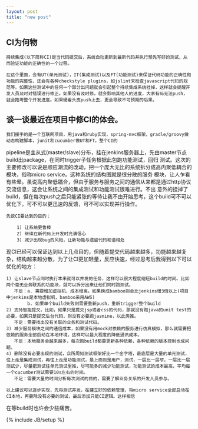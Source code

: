 ```yaml
---
layout: post
title: "new post"
---
```


## CI为何物

    持续集成(以下简称CI)是当代码提交后，系统自动更新到最新代码并执行预先写好的测试，从而验证功能的正确性的一个过程。

    在这个里面，会有UT(单元测试)，IT(集成测试)以及FT(功能测试)来保证代码功能的正确性和功能的完整性，还会有各种checkstyle plugins，如jslint来检查javascript代码的规范等。如果这些测试中的任何一个部分出问题就会引起整个持续集成系统挂掉，这样就会提醒开发人员及时对错误进行修正。如果没有及时修，就会影响其他人的进度，大家有码无法push，就会拖垮整个开发进度。如果硬着头皮push上去，更会导致不可预期的后果。

## 谈一谈最近在项目中修CI的体会。

    我们接手的是一个互联网项目，用java和ruby实现，spring-mvc框架，gradle/groovy做动态构建脚本，junit和cucumber做UT和FT。整个CI的
pipeline是主从式(master/slave)分布，挂在jenkins服务器上，先由master节点build出package，在同时trigger子任务根据此包跑功能测试，回归
测试。这次的主要修改可以说是顺应潮流的改动，把一个庞大无比的系统拆分成高内聚低耦合的模块，俗称micro service。这种系统的结构图就是很分散的服务
模块，让人乍看有些晕。虽说高内聚低耦合，但由于服务与服务之间的通信从来都是通过http协议交流信息，这会让系统之间的集成测试和功能测试很难进行。不出
意外的挂掉了build，但在每次push之后只能紧张的等待让我不由开始思考，这个build可不可以优化下，可不可以更迅速的反馈，可不可以实现并行操作。

    先说CI要达到的目的：

        1) 让系统更鲁棒
        2) 继续在新代码上开发时充满信心
        3) 减少出现bug的风险，让新功能与遗留代码和谐相处

现CI已经可以保证达到以上几点目的，但随着提交代码越来越多，功能越来越复杂，结构越来越分散，为了让CI更加轻量，反应快速，经过思考后我得到以下可以优化的地方：

    1) 让slave节点同时执行本来就可以并发的任务，这样可以很大程度缩短build的时间。比如两个毫无业务联系的功能块，就可以拆分出来让他们同时跑测试。
       不足：a. 需要增加虚拟机，成本增高。如果换成bamboo则会比jenkins慢3倍以上(项目中jenkins是本地虚拟机，bamboo采用AWS)
            b. 如果单个build失败则需要重新push，重新trigger整个build
    2) 支持智能提交，比如，如果只是提交jsp或者css的代码，那就没有跑java的unit test的必要，如果只是提交后台代码，则没有必要跑jasmine，以此类推。
       不足：需要找出没有关联的业务和测试代码。
    3) 减少服务模块之间的通信成本，如果没有用mock对依赖的服务进行仿真模拟，那么就需要把依赖的服务全部启动在本地环境，这样可以最大程度的降低通讯成本。
       不足：本地服务会越来越多，每次跑build都要更新各种依赖，各种依赖的版本控制也成问题。
    4) 删除没有必要出现的测试，众所周知测试框架好比一个金字塔，最底层是大量的单元测试，往上走是集成测试，再往上走是功能测试，最上面则是用户，测试，一层比一层窄，一层比一层测试少，尽量把测试往单元测试里推，尽可能多的减少功能测试，功能测试的成本最高，平均每一个cucumber测试需要10s左右的时间。
       不足：需要大量的时间分析每次测试的目的，需要了解业务关系的开发人员参与。

    以上建议可以逐步实现，先将测试并发，在建立好的依赖管理，将micro service全部启动在CI本地，再删除没有必要的测试，最后添加只能CI逻辑。这样相信
在等build时也许会少些痛苦。

{% include JB/setup %}
